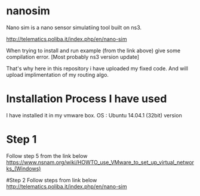 # nanosim

Nano sim is a nano sensor simulatiing tool built on ns3.

http://telematics.poliba.it/index.php/en/nano-sim

When trying to install and run example (from the link above) give some compilation error. [Most probably ns3 version update]

That's why here in this repository i have uploaded my fixed code. 
And will upload implimentation of my routing algo.

<h1>Installation Process I have used </h1>

I have installed it in my vmware box.
OS : Ubuntu 14.04.1 (32bit) version 

# Step 1 
Follow step 5 from the link below <br/>
https://www.nsnam.org/wiki/HOWTO_use_VMware_to_set_up_virtual_networks_(Windows)

#Step 2 
Follow steps from link below <br/>
http://telematics.poliba.it/index.php/en/nano-sim

